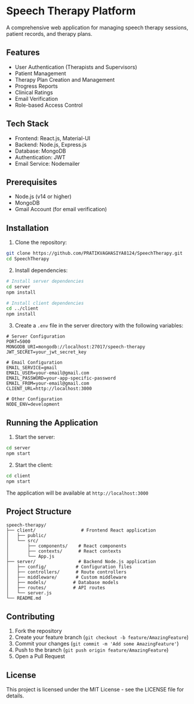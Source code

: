 # Speech Therapy Platform

A comprehensive web application for managing speech therapy sessions, patient records, and therapy plans.

## Features

- User Authentication (Therapists and Supervisors)
- Patient Management
- Therapy Plan Creation and Management
- Progress Reports
- Clinical Ratings
- Email Verification
- Role-based Access Control

## Tech Stack

- Frontend: React.js, Material-UI
- Backend: Node.js, Express.js
- Database: MongoDB
- Authentication: JWT
- Email Service: Nodemailer

## Prerequisites

- Node.js (v14 or higher)
- MongoDB
- Gmail Account (for email verification)

## Installation

1. Clone the repository:
```bash
git clone https://github.com/PRATIKVAGHASIYA8124/SpeechTherapy.git
cd SpeechTherapy
```

2. Install dependencies:
```bash
# Install server dependencies
cd server
npm install

# Install client dependencies
cd ../client
npm install
```

3. Create a `.env` file in the server directory with the following variables:
```env
# Server Configuration
PORT=5000
MONGODB_URI=mongodb://localhost:27017/speech-therapy
JWT_SECRET=your_jwt_secret_key

# Email Configuration
EMAIL_SERVICE=gmail
EMAIL_USER=your-email@gmail.com
EMAIL_PASSWORD=your-app-specific-password
EMAIL_FROM=your-email@gmail.com
CLIENT_URL=http://localhost:3000

# Other Configuration
NODE_ENV=development
```

## Running the Application

1. Start the server:
```bash
cd server
npm start
```

2. Start the client:
```bash
cd client
npm start
```

The application will be available at `http://localhost:3000`

## Project Structure

```
speech-therapy/
├── client/                 # Frontend React application
│   ├── public/
│   └── src/
│       ├── components/    # React components
│       ├── contexts/      # React contexts
│       └── App.js
├── server/                # Backend Node.js application
│   ├── config/           # Configuration files
│   ├── controllers/      # Route controllers
│   ├── middleware/       # Custom middleware
│   ├── models/          # Database models
│   ├── routes/          # API routes
│   └── server.js
└── README.md
```

## Contributing

1. Fork the repository
2. Create your feature branch (`git checkout -b feature/AmazingFeature`)
3. Commit your changes (`git commit -m 'Add some AmazingFeature'`)
4. Push to the branch (`git push origin feature/AmazingFeature`)
5. Open a Pull Request

## License

This project is licensed under the MIT License - see the LICENSE file for details. 